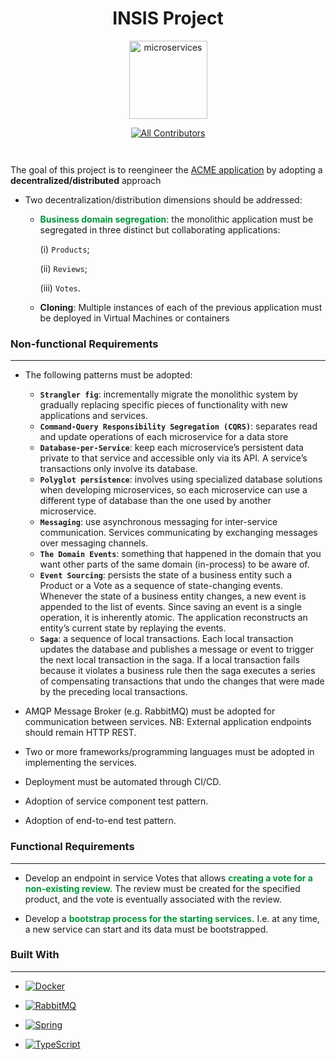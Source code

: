<div align="center" style="margin-top: 1em; margin-bottom: 3em;">

  <h1>INSIS Project</h1>
  <a><img alt="microservices" src=https://solace.com/wp-content/uploads/2020/05/microservices.png" alt="ethereum.org" width="125"></a>
  
  <!-- ALL-CONTRIBUTORS-BADGE:START - Do not remove or modify this section -->
[![All Contributors](https://img.shields.io/badge/all_contributors-2-darkgreen.svg?style=flate)](#contributors-url)
<!-- ALL-CONTRIBUTORS-BADGE:END -->
</div>

<!-- ABOUT THE PROJECT -->
The goal of this project is to reengineer the <a href="https://github.com/ana-rabelo/insis-monolithic-project" target="_blank">ACME application</a> by adopting a **decentralized/distributed** approach

- Two decentralization/distribution dimensions should be addressed:

    - <span style="color:#009639"><b>Business domain segregation</b></span>: the monolithic application must be segregated in three distinct but collaborating applications:
    
        (i) `Products`; 
        
        (ii) `Reviews`;
        
        (iii) `Votes`.

    - <b>Cloning</b>: Multiple instances of each of the previous application must be deployed in Virtual Machines or containers

<!-- REQUIREMENTS -->
### **Non-functional Requirements**
<hr />

- The following patterns must be adopted:

    - <b>`Strangler fig`</b>: incrementally migrate the monolithic system by gradually replacing specific pieces of functionality with new applications and services.
    - **`Command-Query Responsibility Segregation (CQRS)`**: separates read and update operations of each microservice for a data store 
    - **`Database-per-Service`**: keep each microservice’s persistent data private to that service and accessible only via its API. A service’s transactions only involve its database.
    - **`Polyglot persistence`**: involves using specialized database solutions when developing microservices, so each microservice can use a different type of database than the one used by another microservice.
    - **`Messaging`**: use asynchronous messaging for inter-service communication. Services communicating by exchanging messages over messaging channels.
    - **`The Domain Events`**: something that happened in the domain that you want other parts of the same domain (in-process) to be aware of. 
    - **`Event Sourcing`**: persists the state of a business entity such a Product or a Vote as a sequence of state-changing events. Whenever the state of a business entity changes, a new event is appended to the list of events. Since saving an event is a single operation, it is inherently atomic. The application reconstructs an entity’s current state by replaying the events.
    - **`Saga`**: a sequence of local transactions. Each local transaction updates the database and publishes a message or event to trigger the next local transaction in the saga. If a local transaction fails because it violates a business rule then the saga executes a series of compensating transactions that undo the changes that were made by the preceding local transactions.

 <p>


- AMQP Message Broker (e.g. RabbitMQ) must be adopted for communication between services. 
NB: External application endpoints should remain HTTP REST.

- Two or more frameworks/programming languages must be adopted in implementing the services.
- Deployment must be automated through CI/CD.
- Adoption of service component test pattern.
- Adoption of end-to-end test pattern. 
<p>

### **Functional Requirements**
<hr />

- Develop an endpoint in service Votes that allows <span style="color:#009639"><b>creating a vote for a non-existing review.</b></span> The review must be created for the specified product, and the vote is eventually associated with the review.

- Develop a <span style="color:#009639"><b>bootstrap process for the starting services.</b></span> I.e. at any time, a new service can start and its data must be bootstrapped.

<!-- BUILD -->
### **Built With**
<hr/>

- [![Docker][docker]][Docker-url]

- [![RabbitMQ][rabbitmq]][RabbitMQ-url]

- [![Spring][spring]][Spring-url]
    
- [![TypeScript][typescript]][typescript-url]

<!-- MARKDOWN LINKS & IMAGES -->
[docker]: https://img.shields.io/badge/Docker-2CA5E0?style=for-the-badge&logo=docker&logoColor=white&style=flat
[Docker-url]: https://www.docker.com/
[RabbitMQ]: https://img.shields.io/badge/rabbitmq-%23FF6600.svg?&style=for-the-badge&logo=rabbitmq&logoColor=white&style=flat
[RabbitMQ-url]: https://www.rabbitmq.com/
[Spring]: https://img.shields.io/badge/Spring-6DB33F?style=for-the-badge&logo=spring&logoColor=white&style=flat
[Spring-url]: https://spring.io/
[Typescript]:https://img.shields.io/badge/TypeScript-007ACC?style=for-the-badge&logo=typescript&logoColor=white&style=flat
[typescript-url]:https://www.typescriptlang.org/
